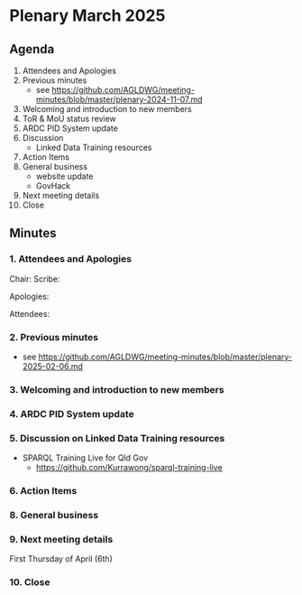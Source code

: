# Plenary March 2025

## Agenda

1. Attendees and Apologies
2. Previous minutes
   * see https://github.com/AGLDWG/meeting-minutes/blob/master/plenary-2024-11-07.md
3. Welcoming and introduction to new members
4. ToR & MoU status review
5. ARDC PID System update
6. Discussion
   * Linked Data Training resources
8. Action Items
9. General business
    * website update
    * GovHack
10. Next meeting details
11. Close

## Minutes

### 1. Attendees and Apologies

Chair: 
Scribe: 

Apologies: 

Attendees: 

### 2. Previous minutes

* see https://github.com/AGLDWG/meeting-minutes/blob/master/plenary-2025-02-06.md
     
### 3. Welcoming and introduction to new members

### 4. ARDC PID System update

### 5. Discussion on Linked Data Training resources

* SPARQL Training Live for Qld Gov
    * <https://github.com/Kurrawong/sparql-training-live>

### 6. Action Items

### 8. General business

### 9. Next meeting details

First Thursday of April (6th)

### 10. Close

